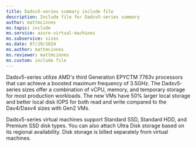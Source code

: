 ```yaml
---
title: Dadsv5-series summary include file
description: Include file for Dadsv5-series summary
author: mattmcinnes
ms.topic: include
ms.service: azure-virtual-machines
ms.subservice: sizes
ms.date: 07/29/2024
ms.author: mattmcinnes
ms.reviewer: mattmcinnes
ms.custom: include file
---
```

Dadsv5-series utilize AMD's third Generation EPYCTM 7763v processors that can achieve a boosted maximum frequency of 3.5GHz. The Dadsv5-series sizes offer a combination of vCPU, memory, and temporary storage for most production workloads. The new VMs have 50% larger local storage and better local disk IOPS for both read and write compared to the Dav4/Dasv4 sizes with Gen2 VMs.

Dadsv5-series virtual machines support Standard SSD, Standard HDD, and Premium SSD disk types. You can also attach Ultra Disk storage based on its regional availability. Disk storage is billed separately from virtual machines.
